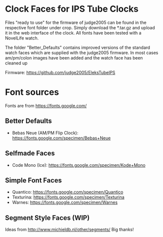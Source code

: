# Clock Faces for IPS Tube Clocks

Files "ready to use" for the firmware of judge2005 can be found in the respective font folder under crop. Simply download the *.tar.gz and upload it in the web interface of the clock. All fonts have been tested with a NovelLife watch.

The folder "Better_Defaults" contains improved versions of the standard watch faces which are supplied with the judge2005 firmware. In most cases am/pm/colon images have been added and the watch face has been cleaned up

Firmware: https://github.com/judge2005/EleksTubeIPS

# Font sources
Fonts are from https://fonts.google.com/

## Better Defaults
* Bebas Neue (AM/PM Flip Clock): https://fonts.google.com/specimen/Bebas+Neue

## Selfmade Faces
* Code Mono (Ice): https://fonts.google.com/specimen/Kode+Mono

## Simple Font Faces
* Quantico: https://fonts.google.com/specimen/Quantico
* Texturina: https://fonts.google.com/specimen/Texturina
* Warnes: https://fonts.google.com/specimen/Warnes

## Segment Style Faces (WIP)
Ideas from http://www.michieldb.nl/other/segments/
Big thanks!